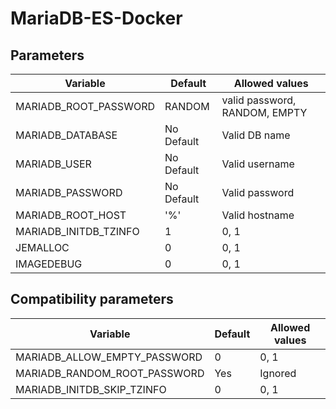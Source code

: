 # MariaDB-ES-Docker

## Parameters

| Variable | Default| Allowed values |
| --- | --- | --- |
| MARIADB_ROOT_PASSWORD | RANDOM | valid password, RANDOM, EMPTY |
| MARIADB_DATABASE | No Default | Valid DB name |
| MARIADB_USER | No Default | Valid username |
| MARIADB_PASSWORD | No Default | Valid password |
| MARIADB_ROOT_HOST | '%' | Valid hostname |
| MARIADB_INITDB_TZINFO | 1 | 0, 1 |
| JEMALLOC | 0 | 0, 1 |
| IMAGEDEBUG | 0 | 0, 1 |


## Compatibility parameters

| Variable | Default| Allowed values |
| --- | --- | --- |
| MARIADB_ALLOW_EMPTY_PASSWORD | 0 |0, 1 |
| MARIADB_RANDOM_ROOT_PASSWORD | Yes | Ignored |
| MARIADB_INITDB_SKIP_TZINFO | 0 |0, 1 |



